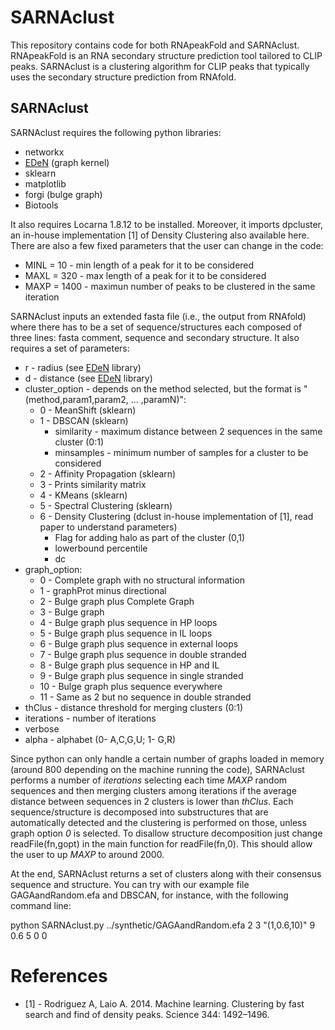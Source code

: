 # SARNAclust
This repository contains code for both RNApeakFold and SARNAclust.
RNApeakFold is an RNA secondary structure prediction tool tailored to CLIP peaks.
SARNAclust is a clustering algorithm for CLIP peaks that typically uses the
secondary structure prediction from RNAfold.

## SARNAclust
SARNAclust requires the following python libraries:
* networkx
* [EDeN](https://github.com/fabriziocosta/EDeN) (graph kernel)
* sklearn 
* matplotlib
* forgi (bulge graph)
* Biotools

It also requires Locarna 1.8.12 to be installed.
Moreover, it imports dpcluster, an in-house implementation [1] of Density Clustering also available here.
There are also a few fixed parameters that the user can change in the code:
* MINL = 10 - min length of a peak for it to be considered
* MAXL = 320 - max length of a peak for it to be considered
* MAXP = 1400 - maximun number of peaks to be clustered in the same iteration

SARNAclust inputs an extended fasta file (i.e., the output from RNAfold) where there has to be
a set of sequence/structures each composed of three lines: fasta comment, sequence
and secondary structure. It also requires a set of parameters:
* r - radius (see [EDeN](https://github.com/fabriziocosta/EDeN) library)
* d - distance (see [EDeN](https://github.com/fabriziocosta/EDeN) library)
* cluster_option - depends on the method selected, but the format is "(method,param1,param2, ... ,paramN)":
  * 0 - MeanShift (sklearn)
  * 1 - DBSCAN (sklearn)  
    * similarity - maximum distance between 2 sequences in the same cluster (0:1)
    * minsamples - minimum number of samples for a cluster to be considered
  * 2 - Affinity Propagation (sklearn)                        
  * 3 - Prints similarity matrix                      
  * 4 - KMeans (sklearn)                                 
  * 5 - Spectral Clustering (sklearn)                            
  * 6 - Density Clustering (dclust in-house implementation of [1], read paper to understand parameters) 
    * Flag for adding halo as part of the cluster (0,1) 
    * lowerbound percentile
    * dc
* graph_option:
  * 0 - Complete graph with no structural information
  * 1 - graphProt minus directional                     
  * 2 - Bulge graph plus Complete Graph                 
  * 3 - Bulge graph                                     
  * 4 - Bulge graph plus sequence in HP loops           
  * 5 - Bulge graph plus sequence in IL loops           
  * 6 - Bulge graph plus sequence in external loops     
  * 7 - Bulge graph plus sequence in double stranded    
  * 8 - Bulge graph plus sequence in HP and IL          
  * 9 - Bulge graph plus sequence in single stranded    
  * 10 - Bulge graph plus sequence everywhere           
  * 11 - Same as 2 but no sequence in double stranded  
* thClus - distance threshold for merging clusters (0:1)
* iterations - number of iterations
* verbose 
* alpha - alphabet (0- A,C,G,U; 1- G,R)

Since python can only handle a certain number of graphs loaded in memory (around 800 depending on the machine
running the code), SARNAclust performs a number of *iterations* selecting each time *MAXP* random sequences
and then merging clusters among iterations if the average distance between sequences in 2 clusters is lower
than *thClus*. Each sequence/structure is decomposed into substructures that are automatically detected and the
clustering is performed on those, unless graph option *0* is selected. To disallow structure decomposition just
change readFile(fn,gopt) in the main function for readFile(fn,0). This should allow the user to up *MAXP* to
around 2000.

At the end, SARNAclust returns a set of clusters along with their consensus sequence and structure.
You can try with our example file GAGAandRandom.efa and DBSCAN, for instance, with the following command
line:

python SARNAclust.py ../synthetic/GAGAandRandom.efa 2 3 "(1,0.6,10)" 9 0.6 5 0 0

# References

* [1] - Rodriguez A, Laio A. 2014. Machine learning. Clustering by fast search and find of density peaks. Science 344: 1492–1496.

